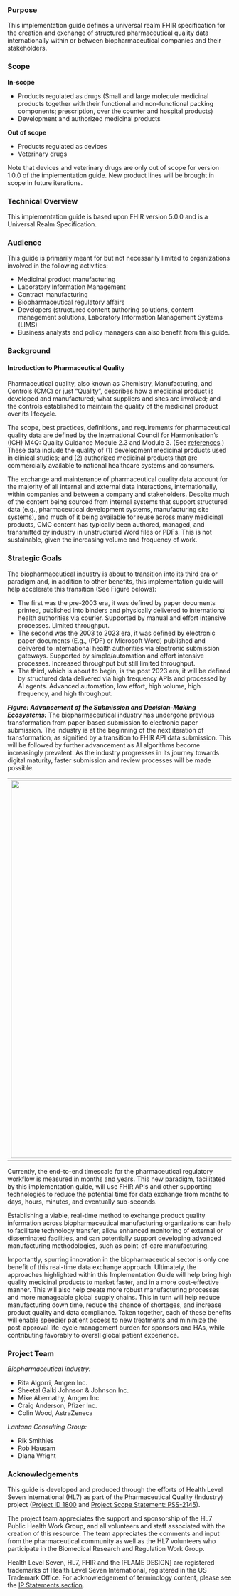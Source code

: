 ### Purpose
This implementation guide defines a universal realm FHIR specification for the creation and exchange of structured pharmaceutical quality data internationally within or between biopharmaceutical companies and their stakeholders.

### Scope
**In-scope**
- Products regulated as drugs (Small and large molecule medicinal products together with their functional and non-functional packing components; prescription, over the counter and hospital products)
- Development and authorized medicinal products

**Out of scope**
- Products regulated as devices
- Veterinary drugs

Note that devices and veterinary drugs are only out of scope for version 1.0.0 of the implementation guide. New product lines will be brought in scope in future iterations.

### Technical Overview
This implementation guide is based upon FHIR version 5.0.0 and is a Universal Realm Specification.

### Audience
This guide is primarily meant for but not necessarily limited to organizations involved in the following activities:
- Medicinal product manufacturing
- Laboratory Information Management
- Contract manufacturing
- Biopharmaceutical regulatory affairs
- Developers (structured content authoring solutions, content management solutions, Laboratory Information Management Systems (LIMS)
- Business analysts and policy managers can also benefit from this guide.

### Background
#### Introduction to Pharmaceutical Quality
Pharmaceutical quality, also known as Chemistry, Manufacturing, and Controls (CMC) or just “Quality”, describes how a medicinal product is developed and manufactured; what suppliers and sites are involved; and the controls established to maintain the quality of the medicinal product over its lifecycle.

The scope, best practices, definitions, and requirements for pharmaceutical quality data are defined by the International Council for Harmonisation’s (ICH) M4Q: Quality Guidance Module 2.3 and Module 3. (See [references](best_practices).) These data include the quality of (1) development medicinal products used in clinical studies; and (2) authorized medicinal products that are commercially available to national healthcare systems and consumers.

The exchange and maintenance of pharmaceutical quality data account for the majority of all internal and external data interactions, internationally, within companies and between a company and stakeholders. Despite much of the content being sourced from internal systems that support structured data (e.g., pharmaceutical development systems, manufacturing site systems), and much of it being available for reuse across many medicinal products, CMC content has typically been authored, managed, and transmitted by industry in unstructured Word files or PDFs. This is not sustainable, given the increasing volume and frequency of work. 

### Strategic Goals
The biopharmaceutical industry is about to transition into its third era or paradigm and, in addition to other benefits, this implementation guide will help accelerate this transition (See Figure belows):
- The first was the pre-2003 era, it was defined by paper documents printed, published into binders and physically delivered to international health authorities via courier. Supported by manual and effort intensive processes. Limited throughput.
- The second was the 2003 to 2023 era, it was defined by electronic paper documents (E.g., (PDF) or Microsoft Word) published and delivered to international health authorities via electronic submission gateways. Supported by simple/automation and effort intensive processes. Increased throughput but still limited throughput.
- The third, which is about to begin, is the post 2023 era, it will be defined by structured data delivered via high frequency APIs and processed by AI agents. Advanced automation, low effort, high volume, high frequency, and high throughput.

***Figure: Advancement of the Submission and Decision-Making Ecosystems:*** The biopharmaceutical industry has undergone previous transformation from paper-based submission to electronic paper submission. The industry is at the beginning of the next iteration of transformation, as signified by a transition to FHIR API data submission. This will be followed by further advancement as AI algorithms become increasingly prevalent. As the industry progresses in its journey towards digital maturity, faster submission and review processes will be made possible.
<table><tr><td><img src="pharm_industry_timeline.png" width="850"/></td></tr></table>

Currently, the end-to-end timescale for the pharmaceutical regulatory workflow is measured in months and years. This new paradigm, facilitated by this implementation guide, will use FHIR APIs and other supporting technologies to reduce the potential time for data exchange from months to days, hours, minutes, and eventually sub-seconds. 

Establishing a viable, real-time method to exchange product quality information across biopharmaceutical manufacturing organizations can help to facilitate technology transfer, allow enhanced monitoring of external or disseminated facilities, and can potentially support developing advanced manufacturing methodologies, such as point-of-care manufacturing. 

Importantly, spurring innovation in the biopharmaceutical sector is only one benefit of this real-time data exchange approach. Ultimately, the approaches highlighted within this Implementation Guide will help bring high quality medicinal products to market faster, and in a more cost-effective manner. This will also help create more robust manufacturing processes and more manageable global supply chains. This in turn will help reduce manufacturing down time, reduce the chance of shortages, and increase product quality and data compliance. Taken together, each of these benefits will enable speedier patient access to new treatments and minimize the post-approval life-cycle management burden for sponsors and HAs, while contributing favorably to overall global patient experience.

### Project Team
*Biopharmaceutical industry:*
- Rita Algorri, Amgen Inc.
- Sheetal Gaiki Johnson & Johnson Inc.
- Mike Abernathy, Amgen Inc.
- Craig Anderson, Pfizer Inc.
- Colin Wood, AstraZeneca 

*Lantana Consulting Group:*
- Rik Smithies
- Rob Hausam
- Diana Wright

### Acknowledgements
This guide is developed and produced through the efforts of Health Level Seven International (HL7) as part of the Pharmaceutical Quality (Industry) project ([Project ID 1800](https://www.hl7.org/special/Committees/projman/searchableProjectIndex.cfm?action=edit&ProjectNumber=1800) and [Project Scope Statement: PSS-2145](https://jira.hl7.org/browse/PSS-2145)).

The project team appreciates the support and sponsorship of the HL7 Public Health Work Group, and all volunteers and staff associated with the creation of this resource. The team appreciates the comments and input from the pharmaceutical community as well as the HL7 volunteers who participate in the Biomedical Research and Regulation Work Group.

Health Level Seven, HL7, FHIR and the [FLAME DESIGN] are registered trademarks of Health Level Seven International, registered in the US Trademark Office. For acknowledgement of terminology content, please see the [IP Statements section](downloads.html).